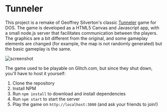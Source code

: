 # Tunneler

This project is a remake of Geoffrey Silverton's classic [Tunneler](https://tunneler.org) game for DOS. The game is developed as a HTML5 Canvas and Javascript app, with a small node.js server that facilitates communication between the players. The graphics are a bit different from the original, and some gameplay elements are changed (for example, the map is not randomly generated) but the basic gameplay is the same.

![screenshot](screenshot.png)

The game used to be playable on Glitch.com, but since they shut down, you'll have to host it yourself:
1. Clone the repository
2. Install NPM
3. Run `npm install` to download and install dependencies
4. Run `npm start` to start the server
5. Play the game on `http://localhost:3000` (and ask your friends to join!)
